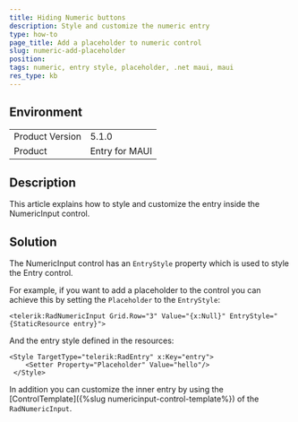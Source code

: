 ```yaml
---
title: Hiding Numeric buttons
description: Style and customize the numeric entry
type: how-to
page_title: Add a placeholder to numeric control
slug: numeric-add-placeholder
position: 
tags: numeric, entry style, placeholder, .net maui, maui
res_type: kb
---
```


## Environment
<table>
	<tbody>
		<tr>
			<td>Product Version</td>
			<td>5.1.0</td>
		</tr>
		<tr>
			<td>Product</td>
			<td>Entry for MAUI</td>
		</tr>
	</tbody>
</table>


## Description

This article explains how to style and customize the entry inside the NumericInput control. 

## Solution

The NumericInput control has an `EntryStyle` property which is used to style the Entry control. 

For example, if you want to add a placeholder to the control you can achieve this by setting the `Placeholder` to the `EntryStyle`:

```XAML
<telerik:RadNumericInput Grid.Row="3" Value="{x:Null}" EntryStyle="{StaticResource entry}">
```

And the entry style defined in the resources: 

```XAML
<Style TargetType="telerik:RadEntry" x:Key="entry">
    <Setter Property="Placeholder" Value="hello"/>
 </Style>
```

In addition you can customize the inner entry by using the [ControlTemplate]({%slug numericinput-control-template%}) of the `RadNumericInput`.